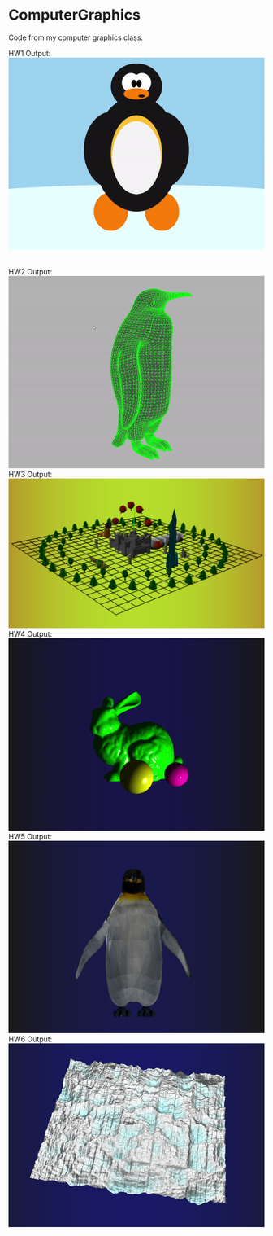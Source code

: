 # ComputerGraphics
Code from my computer graphics class.

HW1 Output:
<br>
<img src="penguin_a1.gif">

<br>
HW2 Output:
<br>
<img src="hw2.gif">

<br>
HW3 Output:
<br>
<img src="hw3.PNG" style="width:600px;">

<br>
HW4 Output:
<br>
<img src="hw4.gif">

<br>
HW5 Output:
<br>
<img src="hw5.PNG" style="width:600px;">

<br>
HW6 Output:
<br>
<img src="hw6.PNG" style="width:600px;">
